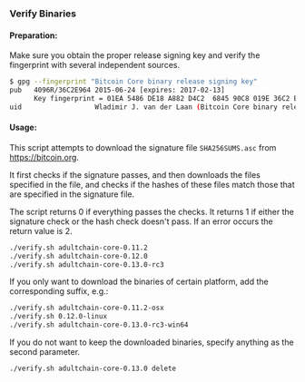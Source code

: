 ### Verify Binaries

#### Preparation:

Make sure you obtain the proper release signing key and verify the fingerprint with several independent sources.

```sh
$ gpg --fingerprint "Bitcoin Core binary release signing key"
pub   4096R/36C2E964 2015-06-24 [expires: 2017-02-13]
      Key fingerprint = 01EA 5486 DE18 A882 D4C2  6845 90C8 019E 36C2 E964
uid                  Wladimir J. van der Laan (Bitcoin Core binary release signing key) <laanwj@gmail.com>
```

#### Usage:

This script attempts to download the signature file `SHA256SUMS.asc` from https://bitcoin.org.

It first checks if the signature passes, and then downloads the files specified in the file, and checks if the hashes of these files match those that are specified in the signature file.

The script returns 0 if everything passes the checks. It returns 1 if either the signature check or the hash check doesn't pass. If an error occurs the return value is 2.


```sh
./verify.sh adultchain-core-0.11.2
./verify.sh adultchain-core-0.12.0
./verify.sh adultchain-core-0.13.0-rc3
```

If you only want to download the binaries of certain platform, add the corresponding suffix, e.g.:

```sh
./verify.sh adultchain-core-0.11.2-osx
./verify.sh 0.12.0-linux
./verify.sh adultchain-core-0.13.0-rc3-win64
```

If you do not want to keep the downloaded binaries, specify anything as the second parameter.

```sh
./verify.sh adultchain-core-0.13.0 delete
```
